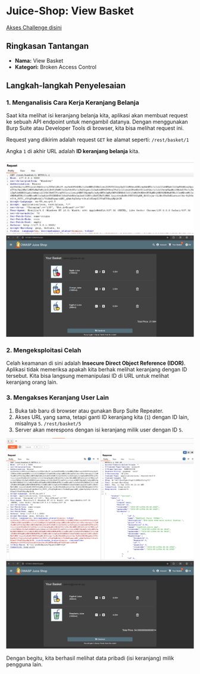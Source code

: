 # Juice-Shop: View Basket

[Akses Challenge disini](https://juice-shop.herokuapp.com/#/score-board?categories=Broken%20Access%20Control&showDisabledChallenges=false)

## Ringkasan Tantangan
- **Nama:** View Basket
- **Kategori:** Broken Access Control

## Langkah-langkah Penyelesaian

### 1. Menganalisis Cara Kerja Keranjang Belanja
Saat kita melihat isi keranjang belanja kita, aplikasi akan membuat request ke sebuah API endpoint untuk mengambil datanya. Dengan menggunakan Burp Suite atau Developer Tools di browser, kita bisa melihat request ini.

Request yang dikirim adalah request `GET` ke alamat seperti:
`/rest/basket/1`

Angka `1` di akhir URL adalah **ID keranjang belanja** kita.

![Image 2](https://github.com/bielnzar/Kelas-KWA-2025/blob/main/week3-broken-access-control/kelas/images/view/2.png)
![Image 3](https://github.com/bielnzar/Kelas-KWA-2025/blob/main/week3-broken-access-control/kelas/images/view/3.png)

### 2. Mengeksploitasi Celah
Celah keamanan di sini adalah **Insecure Direct Object Reference (IDOR)**. Aplikasi tidak memeriksa apakah kita berhak melihat keranjang dengan ID tersebut. Kita bisa langsung memanipulasi ID di URL untuk melihat keranjang orang lain.

### 3. Mengakses Keranjang User Lain
1. Buka tab baru di browser atau gunakan Burp Suite Repeater.
2. Akses URL yang sama, tetapi ganti ID keranjang kita (`1`) dengan ID lain, misalnya `5`.
   `/rest/basket/5`
3. Server akan merespons dengan isi keranjang milik user dengan ID `5`.

![Image 1](https://github.com/bielnzar/Kelas-KWA-2025/blob/main/week3-broken-access-control/kelas/images/view/1.png)
![Image 4](https://github.com/bielnzar/Kelas-KWA-2025/blob/main/week3-broken-access-control/kelas/images/view/4.png)

Dengan begitu, kita berhasil melihat data pribadi (isi keranjang) milik pengguna lain.

